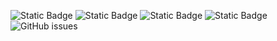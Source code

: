 ![Static Badge](https://img.shields.io/badge/blacklists-60-000000) ![Static Badge](https://img.shields.io/badge/blacklisted-2809438-cc0000) ![Static Badge](https://img.shields.io/badge/whitelisted-2242-00CC00) ![Static Badge](https://img.shields.io/badge/streaming_blacklist-28106-000000) ![GitHub issues](https://img.shields.io/github/issues/fabriziosalmi/blacklists)
